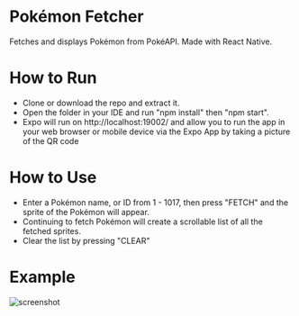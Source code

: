 # Pokémon Fetcher
Fetches and displays Pokémon from PokéAPI. Made with React Native.

# How to Run
* Clone or download the repo and extract it.
* Open the folder in your IDE and run "npm install" then "npm start".
* Expo will run on http://localhost:19002/ and allow you to run the app in your web browser or mobile device via the Expo App by taking a picture of the QR code

# How to Use
* Enter a Pokémon name, or ID from 1 - 1017, then press "FETCH" and the sprite of the Pokémon will appear.
* Continuing to fetch Pokémon will create a scrollable list of all the fetched sprites.
* Clear the list by pressing "CLEAR"

# Example
![screenshot](https://raw.githubusercontent.com/faizan-mac/PokeAPI-Interface/main/image.PNG)
